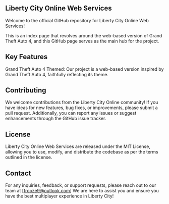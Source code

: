 ## Liberty City Online Web Services
Welcome to the official GitHub repository for Liberty City Online Web Services!

This is an index page that revolves around the web-based version of Grand Theft Auto 4, and this GitHub page serves as the main hub for the project.

## Key Features
Grand Theft Auto 4 Themed: Our project is a web-based version inspired by Grand Theft Auto 4, faithfully reflecting its theme.

## Contributing
We welcome contributions from the Liberty City Online community! If you have ideas for new features, bug fixes, or improvements, please submit a pull request. Additionally, you can report any issues or suggest enhancements through the GitHub issue tracker.

## License
Liberty City Online Web Services are released under the MIT License, allowing you to use, modify, and distribute the codebase as per the terms outlined in the license.

## Contact
For any inquiries, feedback, or support requests, please reach out to our team at [frooze9@outlook.com] We are here to assist you and ensure you have the best multiplayer experience in Liberty City!
